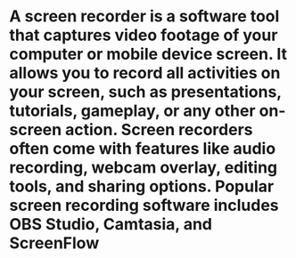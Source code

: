 # A screen recorder is a software tool that captures video footage of your computer or mobile device screen. It allows you to record all activities on your screen, such as presentations, tutorials, gameplay, or any other on-screen action. Screen recorders often come with features like audio recording, webcam overlay, editing tools, and sharing options. Popular screen recording software includes OBS Studio, Camtasia, and ScreenFlow
